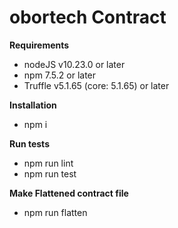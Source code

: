 obortech Contract
=================

**Requirements** 

 - nodeJS v10.23.0 or later
- npm 7.5.2 or later
- Truffle v5.1.65 (core: 5.1.65) or later

**Installation**

- npm i

**Run tests**

- npm run lint
- npm run test

**Make Flattened contract file**

- npm run flatten

